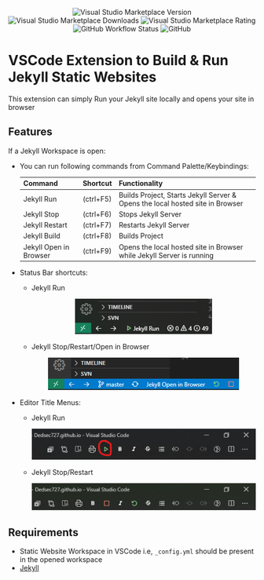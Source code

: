 <p align="center">
    <img alt="Visual Studio Marketplace Version" src="https://img.shields.io/visual-studio-marketplace/v/Dedsec727.jekyll-run?style=for-the-badge">
    <img alt="Visual Studio Marketplace Downloads" src="https://img.shields.io/visual-studio-marketplace/d/Dedsec727.jekyll-run?style=for-the-badge">
    <img alt="Visual Studio Marketplace Rating" src="https://img.shields.io/visual-studio-marketplace/r/Dedsec727.jekyll-run?style=for-the-badge">
    <img alt="GitHub Workflow Status" src="https://img.shields.io/github/workflow/status/Kanna727/jekyll-run/CI Release?style=for-the-badge">
    <img alt="GitHub" src="https://img.shields.io/github/license/Kanna727/jekyll-run?style=for-the-badge">
</p>

# VSCode Extension to Build & Run Jekyll Static Websites

This extension can simply Run your Jekyll site locally and opens your site in browser

## Features

If a Jekyll Workspace is open:

* You can run following commands from Command Palette/Keybindings:

  | Command | Shortcut | Functionality
  | --- | --- | --- |
  | Jekyll Run | (ctrl+F5) | Builds Project, Starts Jekyll Server & Opens the local hosted site in Browser
  | Jekyll Stop | (ctrl+F6) | Stops Jekyll Server
  | Jekyll Restart | (ctrl+F7) | Restarts Jekyll Server
  | Jekyll Build | (ctrl+F8) | Builds Project
  | Jekyll Open in Browser | (ctrl+F9) | Opens the local hosted site in Browser while Jekyll Server is running

* Status Bar shortcuts:

  * Jekyll Run

    <p align="center">
    <img  src="media/snaps/status-bar-run.png">
    </p>

  * Jekyll Stop/Restart/Open in Browser

    <p align="center">
    <img  src="media/snaps/status-bar-stop-restart.png">
    </p>

* Editor Title Menus:

  * Jekyll Run

    <p align="center">
    <img  src="media/snaps/editor-title-run.png">
    </p>

  * Jekyll Stop/Restart

    <p align="center">
    <img  src="media/snaps/editor-title-stop-restart.png">
    </p>

## Requirements

* Static Website Workspace in VSCode i.e, `_config.yml` should be present in the opened workspace
* [Jekyll](https://jekyllrb.com/docs/installation/)
